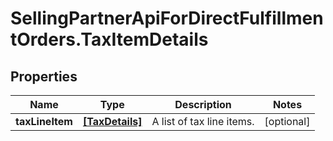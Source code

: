 # SellingPartnerApiForDirectFulfillmentOrders.TaxItemDetails

## Properties

Name | Type | Description | Notes
------------ | ------------- | ------------- | -------------
**taxLineItem** | [**[TaxDetails]**](TaxDetails.md) | A list of tax line items. | [optional] 


